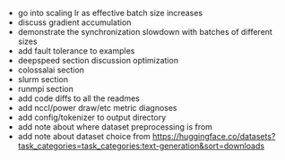 - go into scaling lr as effective batch size increases
- discuss gradient accumulation
- demonstrate the synchronization slowdown with batches of different sizes
- add fault tolerance to examples
- deepspeed section discussion optimization
- colossalai section
- slurm section
- runmpi section
- add code diffs to all the readmes
- add nccl/power draw/etc metric diagnoses
- add config/tokenizer to output directory
- add note about where dataset preprocessing is from
- add note about dataset choice from https://huggingface.co/datasets?task_categories=task_categories:text-generation&sort=downloads